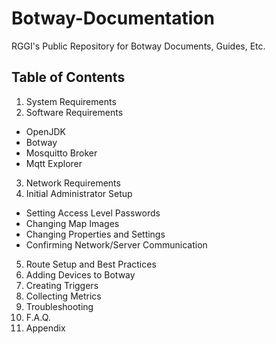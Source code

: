 # Botway-Documentation
 RGGI's Public Repository for Botway Documents, Guides, Etc.

## Table of Contents
 1. System Requirements
 2. Software Requirements
 - OpenJDK
 - Botway
 - Mosquitto Broker
 - Mqtt Explorer
 3. Network Requirements
 4. Initial Administrator Setup
 - Setting Access Level Passwords
 - Changing Map Images
 - Changing Properties and Settings
 - Confirming Network/Server Communication
 5. Route Setup and Best Practices
 6. Adding Devices to Botway
 7. Creating Triggers
 8. Collecting Metrics
 9. Troubleshooting
 10. F.A.Q.
 11. Appendix
 
